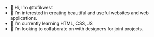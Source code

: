 - 👋 Hi, I’m @tofikwest
- 👀 I’m interested in creating beautiful and useful websites and web applications.
- 🌱 I’m currently learning HTML, CSS, JS
- 💞️ I’m looking to collaborate on with designers for joint projects.
